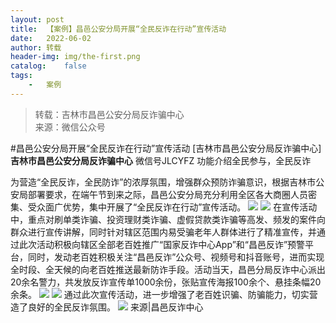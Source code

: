 ```yaml
---
layout:	post
title:	【案例】昌邑公安分局开展“全民反诈在行动”宣传活动
date:	2022-06-02
author:	转载
header-img:	img/the-first.png
catalog:	false
tags:
	-	案例
---
```


<blockquote><p>转载：吉林市昌邑公安分局反诈骗中心<br>
来源：微信公众号</p></blockquote>

#昌邑公安分局开展“全民反诈在行动”宣传活动
[吉林市昌邑公安分局反诈骗中心]
**吉林市昌邑公安分局反诈骗中心**
微信号JLCYFZ
功能介绍全民参与，全民反诈

为营造“全民反诈，全民防诈”的浓厚氛围，增强群众预防诈骗意识，根据吉林市公安局部署要求，在端午节到来之际，昌邑公安分局充分利用全区各大商圈人员密集、受众面广优势，集中开展了“全民反诈在行动”宣传活动。
![]({{site.baseurl}}/postimg/7f48KExj8S6jniasrhq7bnHCMeWpvHKJCtj5DdLqDUO3r6yMHXLsbXFYu7vFvnGoH3zLL01v4dorCouZBBO3qZg.jpeg)
![]({{site.baseurl}}/postimg/7f48KExj8S6jniasrhq7bnHCMeWpvHKJCkj1TiafLLnQbhh1Nxae6ZC92hgjoH4E4QEJicjB21T0PErMib1HoI6nUg.jpeg)
在宣传活动中，重点对刷单类诈骗、投资理财类诈骗、虚假贷款类诈骗等高发、频发的案件向群众进行宣传讲解，同时针对辖区范围内易受骗老年人群体进行了精准宣传，并通过此次活动积极向辖区全部老百姓推广“国家反诈中心App”和“昌邑反诈”预警平台，同时，发动老百姓积极关注“昌邑反诈”公众号、视频号和抖音账号，进而实现全时段、全天候的向老百姓推送最新防诈手段。活动当天，昌邑分局反诈中心派出20余名警力，共发放反诈宣传单1000余份，张贴宣传海报100余个、悬挂条幅20余条。
![]({{site.baseurl}}/postimg/7f48KExj8S6jniasrhq7bnHCMeWpvHKJCT6ZQdRFiaMMVN9jbyIO6XEaklYGCpYlWCqOvfIiaot9peFiamFnhaSC2A.jpeg)
![]({{site.baseurl}}/postimg/7f48KExj8S6jniasrhq7bnHCMeWpvHKJC9pVCjdF6bu12q8ZVl6bTObx98Ttc9elUYLO6L8thxj7nKJttzRfLQw.jpeg)
通过此次宣传活动，进一步增强了老百姓识骗、防骗能力，切实营造了良好的全民反诈氛围。
![]({{site.baseurl}}/postimg/7f48KExj8S5r2SoPGyAOBicw10ceBIVvVyAZKyXZwOMhprgf3NnMPSWTyzkYmZdk4yWdHpCzz9cCQXib3ubBvAOA.jpeg)
来源|昌邑反诈中心
